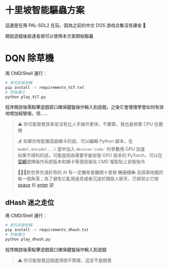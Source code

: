 # 十里坡智能驅蟲方案

這邊是在用 PAL-SDL2 在玩，因為之前的中文 DOS 游戏合集沒有課金 🙈

開啟遊戲後抵達長坡可以使用本方案開始驅蟲

# DQN 除草機
用 CMD/Shell 運行：
```bash
# 首先安裝依賴
pip install -r requirements_ViT.txt
# 然後運行
python play_ViT.py
```
程序開啟後需點擊遊戲窗口確保鍵盤操作輸入到遊戲，之後它會慢慢學會如何有效地增加經驗值，但……

> ⚠️ 你可能發覺效率並沒有比人手操作更快，不要緊，我也是依靠 CPU 在磨嘰

> 💰 如果你有配置高級顯卡的話，可以編輯 Python 腳本，在 `model.encode(...)` 當中加入 `device='cuda'` 的參數用 GPU 加速  
> 如果不順利的話，可能是因為需要手動安裝 GPU 版本的 PyTorch，可以在[官網](https://pytorch.org/get-started/locally/)選擇操作系統版本和顯卡等資訊後往 CMD 複製貼上安裝指令

> 🤬🤡🐱對世界充滿好奇的 AI 有一定機率會離開十里坡 ~~閒逛摸魚~~ 去探索地圖的每一個角落；為了避免它亂用道具或者沉迷於跟路人聊天，已經禁止它按 [space](https://zh.wikipedia.org/zh-hk/%E7%A9%BA%E6%A0%BC%E9%94%AE) 和 [enter](https://zh.wikipedia.org/wiki/%E5%9B%9E%E8%BB%8A%E9%8D%B5) 鍵

## dHash 迷之走位
用 CMD/Shell 運行：
```bash
# 首先安裝依賴
pip install -r requirements_dhash.txt
# 然後運行
python play_dhash.py
```
程序開啟後需點擊遊戲窗口確保鍵盤操作輸入到遊戲

> ⚠️ 你可能發覺這個選項很不靠譜，這並不是錯覺
